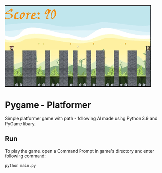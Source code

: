 ![hippo](123.gif)
# Pygame - Platformer

Simple platformer game with path - following AI made using Python 3.9 and PyGame libary.

## Run

To play the game, open a Command Prompt in game's directory and enter following command:

```bash
python main.py
```
